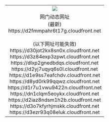 ﻿<table>
  <tr></tr>
  <tr><td colspan=2 align=center><img src="https://d2fmmpahr6t17g.cloudfront.net/Up/oGate.jpg" /></td></tr>
  <tr><td colspan=2 align=center>网门动态网址<br/>(最新)
<br>https://d2fmmpahr6t17g.cloudfront.net
<br/><br/>(以下网址可能失效)
<br>https://d30jot2kx8sn0x.cloudfront.net
<br>https://d3z84exp3zpwt.cloudfront.net
<br>https://dlxp2gnedbdqs.cloudfront.net
<br>https://d2yj7uqyq6s0l.cloudfront.net
<br>https://d1e9ss7eafchdv.cloudfront.net
<br>https://d8yd0rk99qqwz.cloudfront.net
<br>https://d1r7u1vwu9422n.cloudfront.net
<br>https://dn1clqm5eoykx.cloudfront.net
<br>https://d2iaz8ndsm1h2b.cloudfront.net
<br>https://d3o7kfyrhjmskk.cloudfront.net
<br>https://d3ezr93q08eluk.cloudfront.net
    </td>
  </tr>
</table>
